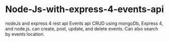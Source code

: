 # Node-Js-with-express-4-events-api
nodeJs and express 4 rest api
Events api CRUD using mongoDb, Express 4, and node.js. 
can create, post, update, and delete events. 
Can also search by events location.
